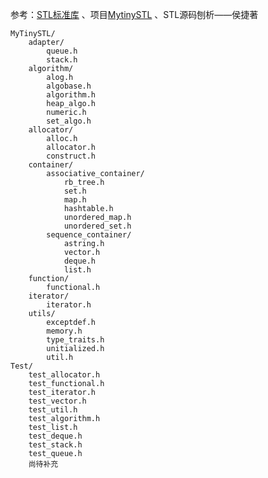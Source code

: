 参考：[STL标准库](https://github.com/steveLauwh/SGI-STL/tree/master/The%20Annotated%20STL%20Sources%20V3.3) 、项目[MytinySTL](https://github.com/Alinshans/MyTinySTL) 
、STL源码刨析——侯捷著
```
MyTinySTL/
    adapter/
        queue.h
        stack.h
    algorithm/
        alog.h
        algobase.h
        algorithm.h
        heap_algo.h
        numeric.h
        set_algo.h
    allocator/
        alloc.h
        allocator.h
        construct.h
    container/
        associative_container/
            rb_tree.h
            set.h
            map.h
            hashtable.h
            unordered_map.h
            unordered_set.h
        sequence_container/
            astring.h
            vector.h
            deque.h
            list.h
    function/
        functional.h
    iterator/
        iterator.h
    utils/
        exceptdef.h
        memory.h
        type_traits.h
        unitialized.h
        util.h
Test/
    test_allocator.h
    test_functional.h
    test_iterator.h
    test_vector.h
    test_util.h
    test_algorithm.h
    test_list.h
    test_deque.h
    test_stack.h
    test_queue.h
    尚待补充
```
